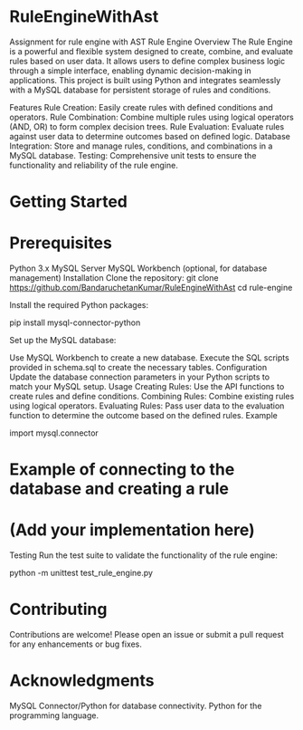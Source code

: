 # RuleEngineWithAst
Assignment for rule engine with AST
Rule Engine
Overview
The Rule Engine is a powerful and flexible system designed to create, combine, and evaluate rules based on user data. It allows users to define complex business logic through a simple interface, enabling dynamic decision-making in applications. This project is built using Python and integrates seamlessly with a MySQL database for persistent storage of rules and conditions.

Features
Rule Creation: Easily create rules with defined conditions and operators.
Rule Combination: Combine multiple rules using logical operators (AND, OR) to form complex decision trees.
Rule Evaluation: Evaluate rules against user data to determine outcomes based on defined logic.
Database Integration: Store and manage rules, conditions, and combinations in a MySQL database.
Testing: Comprehensive unit tests to ensure the functionality and reliability of the rule engine.
# Getting Started
# Prerequisites
Python 3.x
MySQL Server
MySQL Workbench (optional, for database management)
Installation
Clone the repository:
git clone https://github.com/BandaruchetanKumar/RuleEngineWithAst
cd rule-engine

Install the required Python packages:

pip install mysql-connector-python

Set up the MySQL database:

Use MySQL Workbench to create a new database.
Execute the SQL scripts provided in schema.sql to create the necessary tables.
Configuration
Update the database connection parameters in your Python scripts to match your MySQL setup.
Usage
Creating Rules: Use the API functions to create rules and define conditions.
Combining Rules: Combine existing rules using logical operators.
Evaluating Rules: Pass user data to the evaluation function to determine the outcome based on the defined rules.
Example

import mysql.connector

# Example of connecting to the database and creating a rule
# (Add your implementation here)
Testing
Run the test suite to validate the functionality of the rule engine:

python -m unittest test_rule_engine.py

# Contributing
Contributions are welcome! Please open an issue or submit a pull request for any enhancements or bug fixes.

# Acknowledgments
MySQL Connector/Python for database connectivity.
Python for the programming language.
